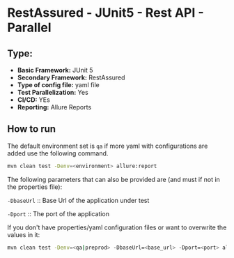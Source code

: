 # RestAssured - JUnit5 - Rest API - Parallel

## Type:

- **Basic Framework:** JUnit 5
- **Secondary Framework:** RestAssured
- **Type of config file:** yaml file
- **Test Parallelization:** Yes
- **CI/CD:** YEs
- **Reporting:** Allure Reports


## How to run

The default environment set is `qa` if more yaml with configurations are added use the following command.

```sh
mvn clean test -Denv=<environment> allure:report
```

The following parameters that can also be provided are (and must if not in the properties file):

`-DbaseUrl`     :: Base Url of the application under test

`-Dport`        :: The port of the application

If you don't have properties/yaml configuration files or want to overwrite the values in it:

```sh
mvn clean test -Denv=<qa|preprod> -DbaseUrl=<base_url> -Dport=<port> allure:report
```
